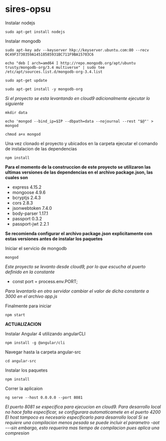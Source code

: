 # sires-opsu

Instalar nodejs

    sudo apt-get install nodejs

Instalar mongodb

    sudo apt-key adv --keyserver hkp://keyserver.ubuntu.com:80 --recv 0C49F3730359A14518585931BC711F9BA15703C6
    
    echo "deb [ arch=amd64 ] http://repo.mongodb.org/apt/ubuntu trusty/mongodb-org/3.4 multiverse" | sudo tee /etc/apt/sources.list.d/mongodb-org-3.4.list
    
    sudo apt-get update
    
    sudo apt-get install -y mongodb-org

*Si el proyecto se esta levantando en cloud9 adicionalmente ejecutar lo siguiente*

    mkdir data
    
    echo 'mongod --bind_ip=$IP --dbpath=data --nojournal --rest "$@"' > mongod
    
    chmod a+x mongod


Una vez clonado el proyecto y ubicados en la carpeta ejecutar el comando de instalacion de las dependencias

    npm install

**Para el momento de la construccion de este proyecto se utilizaron las ultimas versiones de las dependencias en el archivo package.json, las cuales son**

- express 4.15.2
- mongoose 4.9.6
- bcryptjs 2.4.3
- cors 2.8.3
- jsonwebtoken 7.4.0
- body-parser 1.17.1
- passport 0.3.2
- passport-jwt 2.2.1

**Se recomienda configurar el archivo package.json explicitamente con estas versiones antes de instalar los paquetes**

Iniciar el servicio de mongodb

    mongod

*Este proyecto se levanto desde cloud9, por lo que escucha al puerto definido en la constante*

- const port = process.env.PORT;
    
*Para levantarlo en otro servidor cambiar el valor de dicha constante a 3000 en el archivo app.js*

Finalmente para iniciar

    npm start

**ACTUALIZACION**

Instalar Angular 4 utilizando angularCLI

    npm install -g @angular/cli

Navegar hasta la carpeta angular-src

    cd angular-src

Instalar los paquetes

    npm install
    
Correr la aplicaion

    ng serve --host 0.0.0.0 --port 8081

*El puerto 8081 se especifica para ejecucion en cloud9. Para desarrollo local no hace falta especificar, se configurara automaticamete en el puerto 4200*
*El host tampoco es necesario especificarlo para desarrollo local*
*Si se requiere una compilacion menos pesada se puede incluir el parametro -aot   ---sin embargo, esto requerira mas tiempo de compilacion pues aplica una compresion*
